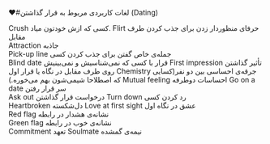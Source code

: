 ❤️#لغات کاربردی مربوط به قرار گذاشتن (Dating) 

Crush
کسی که ازش خودتون میاد. 
Flirt
حرفای منظوردار زدن برای جذب کردن طرف مقابل  
Attraction
جاذبه  
Pick-up line
جمله‌ی خاص گفتن برای جذب کردن کسی  
Blind date
قرار با کسی که نمی‌شناسیش و نمی‌بینیش
First impression
تأثیر گذاشتن روی طرف مقابل در نگاه یا قرار اول
Chemistry
جرقه‌ی احساسی بین دو نفر(کسایی که اصطلاحا شیمی‌شون بهم می‌خوره.)
Mutual feeling
احساسات دوطرفه
Go on a date
سر قرار رفتن  
Ask out
درخواست قرار گذاشتن
Turn down
رد کردن کسی  
Heartbroken 
دل‌شکسته
Love at first sight
 عشق در نگاه اول  
Red flag
نشانه‌ی هشدار در رابطه  
Green flag
نشانه‌ی خوب در رابطه  
Commitment
تعهد
Soulmate
نیمه‌ی گمشده  


